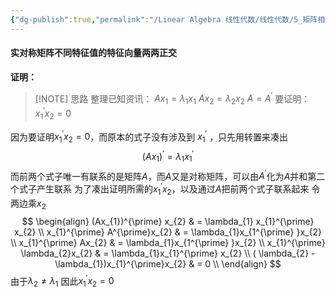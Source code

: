 ```yaml
---
{"dg-publish":true,"permalink":"/Linear Algebra 线性代数/线性代数/5_矩阵相似与特征值/5.7 实对称矩阵对角化/定理：实对称矩阵不同特征值的特征向量两两正交/","tags":["线代","定理"]}
---
```


#### 实对称矩阵不同特征值的特征向量两两正交
**证明：**

> [!NOTE] 思路
> 整理已知资讯：
> $Ax_{1} = \lambda_{1}x_{1}$
> $Ax_{2} = \lambda_{2}x_{2}$
> $A = A^{\prime}$
> 要证明：$x_{1}^{\prime}x_{2} = 0$

因为要证明$x_{1}^{\prime}x_{2} = 0$，而原本的式子没有涉及到 $x_{1}^{\prime}$ ，只先用转置来凑出
$$
(Ax_{1})^{\prime} = \lambda_{1} x_{1}^{\prime}  
$$
而前两个式子唯一有联系的是矩阵$A$，而$A$又是对称矩阵，可以由$A^{\prime}$化为$A$并和第二个式子产生联系
为了凑出证明所需的$x_{1}^{\prime}x_{2}$，以及通过$A$把前两个式子联系起来
令两边乘$x_{2}$
$$
\begin{align}
(Ax_{1})^{\prime} x_{2}  & = \lambda_{1} x_{1}^{\prime} x_{2} \\
x_{1}^{\prime} A^{\prime}x_{2}  & = \lambda_{1}x_{1^{\prime} }x_{2}   \\
x_{1}^{\prime} Ax_{2}  & = \lambda_{1}x_{1^{\prime} }x_{2}   \\ 
x_{1}^{\prime} \lambda_{2}x_{2}  & = \lambda_{1}x_{1}^{\prime} x_{2}   \\ 
( \lambda_{2} - \lambda_{1})x_{1}^{\prime}x_{2}  & = 0   \\
\end{align}
$$
由于$\lambda_{2} \ne \lambda_{1}$
因此$x_{1}^{\prime}x_{2} = 0$
